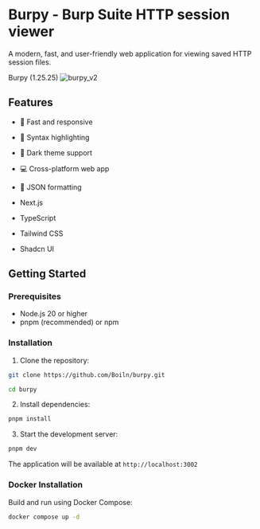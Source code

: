 # Burpy - Burp Suite HTTP session viewer

A modern, fast, and user-friendly web application for viewing saved HTTP session files.

Burpy (1.25.25)
![burpy_v2](https://github.com/user-attachments/assets/87f4760f-2d62-4219-aa2b-640d97a02467)

## Features

-   🚀 Fast and responsive
-   📝 Syntax highlighting
-   🎨 Dark theme support
-   💻 Cross-platform web app
-   🎯 JSON formatting

-   Next.js
-   TypeScript
-   Tailwind CSS
-   Shadcn UI

## Getting Started

### Prerequisites

-   Node.js 20 or higher
-   pnpm (recommended) or npm

### Installation

1. Clone the repository:

```bash
git clone https://github.com/Boiln/burpy.git
```

```bash
cd burpy
```

2. Install dependencies:

```bash
pnpm install
```

3. Start the development server:

```bash
pnpm dev
```

The application will be available at `http://localhost:3002`

### Docker Installation

Build and run using Docker Compose:

```bash
docker compose up -d
```
